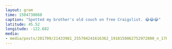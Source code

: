 ```yaml
---
layout: gram
time: 1504730868
caption: "Spotted my brother's old couch on free Craigslist. 😂😂😂"
latitude: 45.52
longitude: -122.682
media:
- media/posts/201709/21433981_255704241616362_1918150862752972800_n_17881647337090806.jpg
---
```

